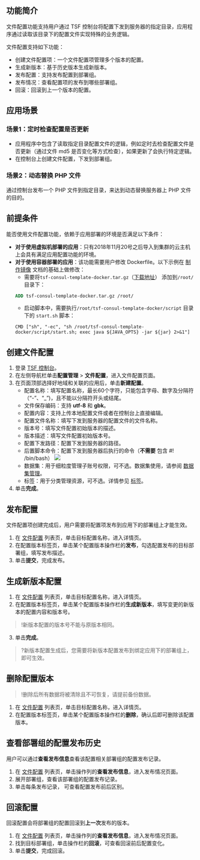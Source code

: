 ## 功能简介

文件配置功能支持用户通过 TSF 控制台将配置下发到服务器的指定目录，应用程序通过读取该目录下的配置文件实现特殊的业务逻辑。

文件配置支持如下功能：

- 创建文件配置项：一个文件配置项管理多个版本的配置。
- 生成新版本：基于历史版本生成新版本。
- 发布配置：支持发布配置到部署组。
- 发布情况：查看配置项的发布到哪些部署组。
- 回滚：回滚到上一个版本的配置。

## 应用场景

### 场景1：定时检查配置是否更新

- 应用程序中包含了读取指定目录配置文件的逻辑，例如定时去检查配置文件是否更新（通过文件 md5 是否变化等方式检查），如果更新了会执行特定逻辑。
- 在控制台上创建文件配置，下发到部署组。

### 场景2：动态替换 PHP 文件

通过控制台发布一个 PHP 文件到指定目录，来达到动态替换服务器上 PHP 文件的目的。

## 前提条件

能否使用文件配置功能，依赖于应用部署的环境是否满足以下条件：

- **对于使用虚拟机部署的应用**：只有2018年11月20号之后导入到集群的云主机上会具有满足应用配置功能的环境。
- **对于使用容器部署的应用**：该功能需要用户修改 Dockerfile。以下示例在 [制作镜像](https://cloud.tencent.com/document/product/649/17007) 文档的基础上做修改：
	- 需要将`tsf-consul-template-docker.tar.gz`（[下载地址](https://tsf-doc-attachment-1300555551.cos.ap-guangzhou.myqcloud.com/%E5%85%AC%E6%9C%89%E4%BA%91/%E6%96%87%E4%BB%B6%E9%85%8D%E7%BD%AE/tsf-consul-template-docker.zip)） 添加到`/root/`目录下：
	```Dockerfile
	ADD tsf-consul-template-docker.tar.gz /root/
	```
	- 启动脚本中，需要执行`/root/tsf-consul-template-docker/script` 目录下的 `start.sh` 脚本：
	```shell
	CMD ["sh", "-ec", "sh /root/tsf-consul-template-docker/script/start.sh; exec java ${JAVA_OPTS} -jar ${jar} 2>&1"]    
	```



## 创建文件配置

1. 登录 [TSF 控制台](https://console.cloud.tencent.com/tsf)。
2. 在左侧导航栏单击**配置管理** > **文件配置**，进入文件配置页面。
3. 在页面顶部选择好地域和关联的应用后，单击**新建配置**。
   - 配置名称：填写配置名称，最长60个字符，只能包含字母、数字及分隔符（“-”、“_”)，且不能以分隔符开头或结尾。
   - 文件保存编码：支持 **utf-8** 和 **gbk**。
   - 配置内容：支持上传本地配置文件或者在控制台上直接编辑。
   - 配置文件名称：填写下发到服务器的配置文件的文件名称。
   - 版本号：填写文件配置初始版本的描述。
   - 版本描述：填写文件配置初始版本号。
   - 配置下发路径：配置下发到服务器的路径。
   - 后置脚本命令：配置下发到服务器后执行的命令（**不需要** 包含 #! /bin/bash）
   	![](https://main.qcloudimg.com/raw/abad2fd25b6931305bbde8082e1c20b1.png)
   - 数据集：用于细粒度管理子账号权限，可不选。数据集使用，请参阅 [数据集管理](https://cloud.tencent.com/document/product/649/38326)。
   - 标签：用于分类管理资源，可不选。详情参见 [标签](https://cloud.tencent.com/document/product/649/53869)。
4.  单击**完成**。

## 发布配置

文件配置项创建完成后，用户需要将配置项发布到应用下的部署组上才能生效。

1. 在 [文件配置](https://console.cloud.tencent.com/tsf/config-file) 列表页，单击目标配置名称，进入详情页。
2. 在配置版本标签页，单击某个配置版本操作栏的**发布**，勾选配置发布的目标部署组，填写发布描述。
3. 单击**提交**，完成发布。



## 生成新版本配置

1. 在 [文件配置](https://console.cloud.tencent.com/tsf/config-file) 列表页，单击目标配置名称，进入详情页。
2. 在配置版本标签页，单击某个配置版本操作栏的**生成新版本**，填写变更的新版本的配置内容和版本号。
> !新版本配置的版本号不能与原版本相同。
3. 单击**完成**。
>?新版本配置生成后，您需要将新版本配置发布到绑定应用下的部署组上，即可生效。



## 删除配置版本

> !删除后所有数据将被清除且不可恢复，请提前备份数据。

1. 在 [文件配置](https://console.cloud.tencent.com/tsf/config-file) 列表页，单击目标配置名称，进入详情页。
2. 在配置版本标签页，单击某个配置版本操作栏的**删除**，确认后即可删除该配置版本。



## 查看部署组的配置发布历史

用户可以通过**查看发布信息**查看该配置相关部署组的配置发布记录。

1. 在 [文件配置](https://console.cloud.tencent.com/tsf/config-file) 列表页，单击操作列的**查看发布信息**，进入发布情况页面。
2. 展开部署组，查看该部署组的配置发布记录。
3. 单击每条发布记录， 可查看配置发布前后区别。
   
   

## 回滚配置

回滚配置会将部署组的配置回滚到**上一次**发布的版本。

1. 在 [文件配置](https://console.cloud.tencent.com/tsf/config-file) 列表页，单击操作列的**查看发布信息**，进入发布情况页面。
2. 找到目标部署组，单击操作栏的**回滚**，可查看回滚前后配置变化。
3. 单击**提交**，完成回滚。
   
   











